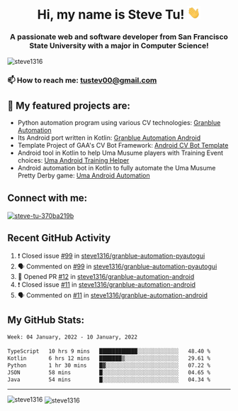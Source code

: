 <h1 align="center">Hi, my name is Steve Tu! <img src="wave.gif" alt="Wave" width="30px" /></h1>
<h3 align="center">A passionate web and software developer from San Francisco State University with a major in Computer Science!</h3>

<p align="left"> <img src="https://komarev.com/ghpvc/?username=steve1316&label=Profile%20views&color=0e75b6&style=flat" alt="steve1316" /> </p>

### 📫 How to reach me: **tustev00@gmail.com**

## 🔭 My featured projects are:
- Python automation program using various CV technologies: [Granblue Automation](https://github.com/steve1316/granblue-automation-pyautogui)
- Its Android port written in Kotlin: [Granblue Automation Android](https://github.com/steve1316/granblue-automation-android)
- Template Project of GAA's CV Bot Framework: [Android CV Bot Template](https://github.com/steve1316/android-cv-bot-template)
- Android tool in Kotlin to help Uma Musume players with Training Event choices: [Uma Android Training Helper](https://github.com/steve1316/uma-android-training-helper)
- Android automation bot in Kotlin to fully automate the Uma Musume Pretty Derby game: [Uma Android Automation](https://github.com/steve1316/uma-android-automation)

## Connect with me:

<p align="left">
<a href="https://linkedin.com/in/steve-tu-370ba219b" target="blank"><img align="center" src="https://cdn.jsdelivr.net/npm/simple-icons@3.0.1/icons/linkedin.svg" alt="steve-tu-370ba219b" height="30" width="40" /></a>
</p>

## Recent GitHub Activity

<!--START_SECTION:activity-->
1. ❗️ Closed issue [#99](https://github.com/steve1316/granblue-automation-pyautogui/issues/99) in [steve1316/granblue-automation-pyautogui](https://github.com/steve1316/granblue-automation-pyautogui)
2. 🗣 Commented on [#99](https://github.com/steve1316/granblue-automation-pyautogui/issues/99) in [steve1316/granblue-automation-pyautogui](https://github.com/steve1316/granblue-automation-pyautogui)
3. 💪 Opened PR [#12](https://github.com/steve1316/granblue-automation-android/pull/12) in [steve1316/granblue-automation-android](https://github.com/steve1316/granblue-automation-android)
4. ❗️ Closed issue [#11](https://github.com/steve1316/granblue-automation-android/issues/11) in [steve1316/granblue-automation-android](https://github.com/steve1316/granblue-automation-android)
5. 🗣 Commented on [#11](https://github.com/steve1316/granblue-automation-android/issues/11) in [steve1316/granblue-automation-android](https://github.com/steve1316/granblue-automation-android)
<!--END_SECTION:activity-->

## My GitHub Stats:

<!--START_SECTION:waka-->
```text
Week: 04 January, 2022 - 10 January, 2022

TypeScript   10 hrs 9 mins   ████████████░░░░░░░░░░░░░   48.40 % 
Kotlin       6 hrs 12 mins   ███████▒░░░░░░░░░░░░░░░░░   29.61 % 
Python       1 hr 30 mins    █▓░░░░░░░░░░░░░░░░░░░░░░░   07.22 % 
JSON         58 mins         █░░░░░░░░░░░░░░░░░░░░░░░░   04.65 % 
Java         54 mins         █░░░░░░░░░░░░░░░░░░░░░░░░   04.34 % 
```
<!--END_SECTION:waka-->

---

<p><img align="left" src="https://github-readme-stats.vercel.app/api/top-langs?username=steve1316&show_icons=true&locale=en&layout=compact&theme=radical" alt="steve1316" /></p>

<p>&nbsp;<img align="center" src="https://github-readme-stats.vercel.app/api?username=steve1316&show_icons=true&locale=en&count_private=true&theme=radical" alt="steve1316" /></p>
